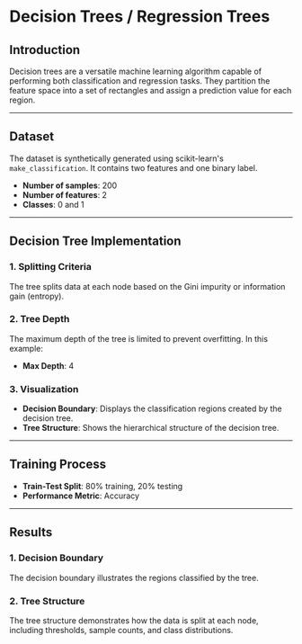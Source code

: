# Decision Trees / Regression Trees

## Introduction
Decision trees are a versatile machine learning algorithm capable of performing both classification and regression tasks. They partition the feature space into a set of rectangles and assign a prediction value for each region.

---

## Dataset
The dataset is synthetically generated using scikit-learn's `make_classification`. It contains two features and one binary label.

- **Number of samples**: 200  
- **Number of features**: 2  
- **Classes**: 0 and 1  

---

## Decision Tree Implementation
### 1. Splitting Criteria
The tree splits data at each node based on the Gini impurity or information gain (entropy).

### 2. Tree Depth
The maximum depth of the tree is limited to prevent overfitting. In this example:
- **Max Depth**: 4

### 3. Visualization
- **Decision Boundary**: Displays the classification regions created by the decision tree.
- **Tree Structure**: Shows the hierarchical structure of the decision tree.

---

## Training Process
- **Train-Test Split**: 80% training, 20% testing  
- **Performance Metric**: Accuracy  

---

## Results
### 1. Decision Boundary
The decision boundary illustrates the regions classified by the tree.

### 2. Tree Structure
The tree structure demonstrates how the data is split at each node, including thresholds, sample counts, and class distributions.


